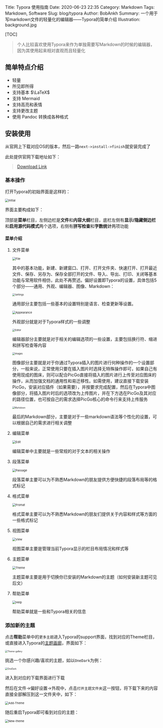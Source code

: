 Title: Typora 使用指南
Date: 2020-06-23 22:35
Category: Markdown
Tags: Markdown, Software
Slug: blog/typora
Author: BobAnkh
Summary: 一个用于写markdown文件的轻量化的编辑器——Typora的简单介绍
Illustration: background.jpg

[TOC]

> 个人比较喜欢使用Typora来作为单独需要写Markdown的时候的编辑器，因为其使用起来相对直观而且轻量化

## 简单特点介绍

- 轻量
- 所见即所得
- 支持基本 $\LaTeX$
- 支持 Mermaid
- 支持高亮和表情
- 支持更改主题
- 使用 Pandoc 转换成各种格式

## 安装使用

从官网上下载对应OS的版本，然后一路`next->install->finish`就安装完成了

此处提供官网下载地址如下：

> [Download Link](https://www.typora.io/#)

### 基本操作

打开Typora的初始界面是这样的：

<img src="https://cdn.jsdelivr.net/gh/BobAnkh/blog/figures/typora/5a9e11ee6f943.png" alt="Initial" style="zoom:67%;" />

界面主要构成如下：

顶部是**菜单**栏目，左侧边栏是**文件**和**内容大纲**栏目，底栏左侧有**显示/隐藏侧边栏**和**启用源代码模式**两个选项，右侧有**拼写检查**和**字数统计**两项功能

#### 菜单介绍

1. 文件菜单

    <img src="https://cdn.jsdelivr.net/gh/BobAnkh/blog/figures/typora/92947dc67651a.png" alt="File" style="zoom:67%;" />

    其中的基本功能，新建、新建窗口、打开、打开文件夹、快速打开、打开最近文件、保存、另存为、保存全部打开的文件、导入、导出、打印、关闭等基本功能与常用软件相仿，此处不再赘述。偏好设置即Typora的设置，具体包括5个部分——通用、外观、编辑器、图像、Markdown：

    <img src="https://cdn.jsdelivr.net/gh/BobAnkh/blog/figures/typora/67b345ef2b35f.png" alt="Settings" style="zoom: 54%;" />

    通用部分主要包括一些基本的设置特别是语言、检查更新等设置。

    <img src="https://cdn.jsdelivr.net/gh/BobAnkh/blog/figures/typora/e1508781de30a.png" alt="Appearance" style="zoom:67%;" />

    外观部分就是对于Typora样式的一些调整

    <img src="https://cdn.jsdelivr.net/gh/BobAnkh/blog/figures/typora/e5ca6742f6e08.png" alt="Editor" style="zoom:53%;" />

    编辑器部分主要就是对于相关的编辑选项的一些设置，主要包括换行符、缩进和拼写检查等内容

    <img src="https://cdn.jsdelivr.net/gh/BobAnkh/blog/figures/typora/e076da5443307.png" alt="Images" style="zoom:53%;" />

    图像部分主要就是对于你通过Typora插入的图片进行何种操作的一个设置部分，一般来说，正常使用只要在插入图片时选择无特殊操作即可，如果自己有使用现成的图床，则可以配合PicGo直接将插入的图片进行上传至对应图床的操作，从而加强文档的通用性和易迁移性。如需使用，建议直接下载安装PicGo，安装对应插件（如果需要），并按要求完成配置，然后在Typora中图像部分，将插入图片时后的选项改为上传图片，并在下方选在PicGo及其对应的路径位置，也可按自己的需求选择PicGo核心的命令行来支持上传服务

    <img src="https://cdn.jsdelivr.net/gh/BobAnkh/blog/figures/typora/c13607e3e6545.png" alt="Markdown" style="zoom:50%;" />

    最后的Markdown部分，主要是对于一些markdown语法等个性化的设置，可以根据自己的需求进行相关调整

2. 编辑菜单

    <img src="https://cdn.jsdelivr.net/gh/BobAnkh/blog/figures/typora/3910b6c5e187f.png" alt="Edit" style="zoom: 67%;" />

    编辑菜单中主要就是一些常规的对于文本的相关操作

3. 段落菜单

    <img src="https://cdn.jsdelivr.net/gh/BobAnkh/blog/figures/typora/f7daa6b8c4d03.png" alt="Passage" style="zoom:67%;" />

    段落菜单主要可以为不熟悉Markdown的朋友提供方便快捷的段落布局等的格式标记

4. 格式菜单

    <img src="https://cdn.jsdelivr.net/gh/BobAnkh/blog/figures/typora/215c63559f9aa.png" alt="Fromat" style="zoom:67%;" />

    格式菜单主要可以为不熟悉Markdown的朋友们提供关于内容和样式等方面的一些格式标记

5. 视图菜单

    <img src="https://cdn.jsdelivr.net/gh/BobAnkh/blog/figures/typora/9b3cb53b40208.png" alt="View" style="zoom:67%;" />

    视图菜单主要是管理当前Typora显示的栏目布局情况和样式等

6. 主题菜单

    <img src="https://cdn.jsdelivr.net/gh/BobAnkh/blog/figures/typora/d78b6aa7d205a.png" alt="Theme" style="zoom:67%;" />

    主题菜单主要是用于切换你已安装的Markdown的主题（如何安装新主题可见后文）

7. 帮助菜单

    <img src="https://cdn.jsdelivr.net/gh/BobAnkh/blog/figures/typora/5224126676a50.png" alt="Help" style="zoom:67%;" />

    帮助菜单就是一些和Typora相关的信息

### 添加新的主题

点击**帮助**菜单中的`更多主题`进入Typora的support界面，找到对应的Theme栏目，或直接进入Typora的[主题画廊](http://theme.typora.io/)，界面如下：

<img src="https://cdn.jsdelivr.net/gh/BobAnkh/blog/figures/typora/385b92116861c.png" alt="Theme-gallery" style="zoom: 50%;" />

挑选一个你感兴趣/喜欢的主题，如以`OneDark`为例：

<img src="https://cdn.jsdelivr.net/gh/BobAnkh/blog/figures/typora/97205819f0a5d.png" alt="OneDark" style="zoom: 50%;" />

进入到对应的下载界面进行下载

然后在文件->偏好设置->外观中，点击`打开主题文件夹`这一按钮，将下载下来的内容直接全部解压到这一文件夹中，如下：

<img src="https://cdn.jsdelivr.net/gh/BobAnkh/blog/figures/typora/22dfec300bd2d.png" alt="Add-Theme" style="zoom: 67%;" />

随后重启Typora即可看到对应的主题：

<img src="https://cdn.jsdelivr.net/gh/BobAnkh/blog/figures/typora/7e495aa4c927a.png" alt="New-theme" style="zoom:67%;" />
